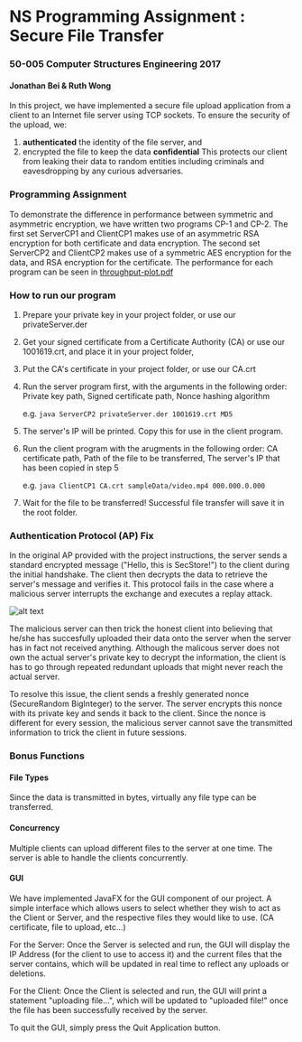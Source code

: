 # NS Programming Assignment : Secure File Transfer
### 50-005 Computer Structures Engineering 2017
#### Jonathan Bei & Ruth Wong


In this project, we have implemented a secure file upload application from a client to an Internet file server using TCP sockets.
To ensure the security of the upload, we: 

1. **authenticated** the identity of the file server, and
2. encrypted the file to keep the data **confidential**
This protects our client from leaking their data to random entities including criminals and eavesdropping by any curious adversaries.


### Programming Assignment
To demonstrate the difference in performance between symmetric and asymmetric encryption, we have written two programs CP-1 and CP-2.
The first set ServerCP1 and ClientCP1 makes use of an asymmetric RSA encryption for both certificate and data encryption.
The second set ServerCP2 and ClientCP2 makes use of a symmetric AES encryption for the data, and RSA encryption for the certificate.
The performance for each program can be seen in [throughput-plot.pdf](https://github.com/woshibiantai/NS-Programming-Assignment/blob/master/throughput-plots.pdf)



### How to run our program
1. Prepare your private key in your project folder, or use our privateServer.der
2. Get your signed certificate from a Certificate Authority (CA) or use our 1001619.crt, and place it in your project folder, 
3. Put the CA's certificate in your project folder, or use our CA.crt
4. Run the server program first, with the arguments in the following order: Private key path, Signed certificate path, Nonce hashing algorithm

   e.g. `java ServerCP2 privateServer.der 1001619.crt MD5`  
5. The server's IP will be printed. Copy this for use in the client program.
6. Run the client program with the arugments in the following order: CA certificate path, Path of the file to be transferred, The server's IP that has been copied in step 5
  
   e.g. `java ClientCP1 CA.crt sampleData/video.mp4 000.000.0.000`  
7. Wait for the file to be transferred! Successful file transfer will save it in the root folder. 



### Authentication Protocol (AP) Fix
In the original AP provided with the project instructions, the server sends a standard encrypted message ("Hello, this is SecStore!") to the client during the initial handshake.
The client then decrypts the data to retrieve the server's message and verifies it. This protocol fails in the case where a malicious server interrupts the exchange and executes
a replay attack. 


![alt text](https://github.com/woshibiantai/NS-Programming-Assignment/blob/master/replayAttack.png "Replay attack example")


The malicious server can then trick the honest client into believing that he/she has succesfully uploaded their data onto the server when the server has in fact not received anything.
Although the malicous server does not own the actual server's private key to decrypt the information, the client is has to go through repeated redundant uploads that might never reach
the actual server.

To resolve this issue, the client sends a freshly generated nonce (SecureRandom BigInteger) to the server. The server encrypts this nonce with its private key and sends it back to 
the client. Since the nonce is different for every session, the malicious server cannot save the transmitted information to trick the client in future sessions.


### Bonus Functions
#### File Types
Since the data is transmitted in bytes, virtually any file type can be transferred. 

#### Concurrency
Multiple clients can upload different files to the server at one time. The server is able to handle the clients concurrently.

#### GUI 
We have implemented JavaFX for the GUI component of our project. A simple interface which allows users to select whether they wish to act as the Client or Server, and the respective files they would like to use. (CA certificate, file to upload, etc...) 

For the Server: Once the Server is selected and run, the GUI will display the IP Address (for the client to use to access it) and the current files that the server contains, which will be updated in real time to reflect any uploads or deletions. 

For the Client: Once the Client is selected and run, the GUI will print a statement "uploading file...", which will be updated to "uploaded file!" once the file has been successfully received by the server. 

To quit the GUI, simply press the Quit Application button. 
